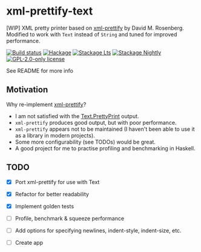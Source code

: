 # xml-prettify-text

[WIP] XML pretty printer based on [xml-prettify](https://github.com/rosenbergdm/xml-prettify) by David M. Rosenberg. Modified to work with `Text` instead of `String` and tuned for improved performance.

[![Build status](https://img.shields.io/travis/MrcJkb/xml-prettify-text.svg?logo=travis)](https://app.travis-ci.com/MrcJkb/xml-prettify-text)
[![Hackage](https://img.shields.io/hackage/v/xml-prettify-text.svg?logo=haskell)](https://hackage.haskell.org/package/xml-prettify-text)
[![Stackage Lts](http://stackage.org/package/xml-prettify-text/badge/lts)](http://stackage.org/lts/package/xml-prettify-text)
[![Stackage Nightly](http://stackage.org/package/xml-prettify-text/badge/nightly)](http://stackage.org/nightly/package/xml-prettify-text)
[![GPL-2.0-only license](https://img.shields.io/badge/license-GPL--2.0--only-blue.svg)](LICENSE)

See README for more info

## Motivation ##
Why re-implement [xml-prettify](https://github.com/rosenbergdm/xml-prettify)? 
- I am not satisfied with the [Text.PrettyPrint](https://hackage.haskell.org/package/pretty-1.1.3.6/docs/Text-PrettyPrint.html#t:Doc) output.
- `xml-prettify` produces good output, but with poor performance.
- `xml-prettify` appears not to be maintained (I haven't been able to use it as a library in modern projects).
- Some more configurability (see TODOs) would be great.
- A good project for me to practise profiling and benchmarking in Haskell.

## TODO ##
- [x] Port xml-prettify for use with Text
- [x] Refactor for better readability
- [x] Implement golden tests
- [ ] Profile, benchmark & squeeze performance
- [ ] Add options for specifying newlines, indent-style, indent-size, etc.
- [ ] Create app

